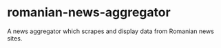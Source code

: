 # romanian-news-aggregator
A news aggregator which scrapes and display data from Romanian news sites.

